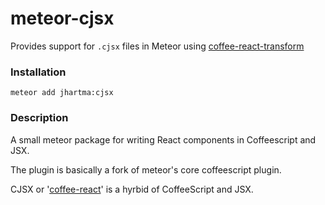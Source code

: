 # meteor-cjsx

Provides support for `.cjsx` files in Meteor using [coffee-react-transform](https://github.com/jsdf/coffee-react-transform)

### Installation
```
meteor add jhartma:cjsx
```

### Description
A small meteor package for writing React components in Coffeescript and JSX.

The plugin is basically a fork of meteor's core coffeescript plugin.

CJSX or '[coffee-react](https://github.com/jsdf/coffee-react-transform)' is a hyrbid of CoffeeScript and JSX.

